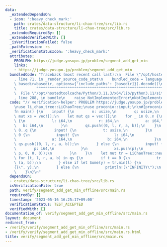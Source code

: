 ```yaml
---
data:
  _extendedDependsOn:
  - icon: ':heavy_check_mark:'
    path: crates/data-structure/li-chao-tree/src/lib.rs
    title: crates/data-structure/li-chao-tree/src/lib.rs
  _extendedRequiredBy: []
  _extendedVerifiedWith: []
  _isVerificationFailed: false
  _pathExtension: rs
  _verificationStatusIcon: ':heavy_check_mark:'
  attributes:
    PROBLEM: https://judge.yosupo.jp/problem/segment_add_get_min
    links:
    - https://judge.yosupo.jp/problem/segment_add_get_min
  bundledCode: "Traceback (most recent call last):\n  File \"/opt/hostedtoolcache/Python/3.11.3/x64/lib/python3.11/site-packages/onlinejudge_verify/documentation/build.py\"\
    , line 71, in _render_source_code_stat\n    bundled_code = language.bundle(stat.path,\
    \ basedir=basedir, options={'include_paths': [basedir]}).decode()\n          \
    \         ^^^^^^^^^^^^^^^^^^^^^^^^^^^^^^^^^^^^^^^^^^^^^^^^^^^^^^^^^^^^^^^^^^^^^^^^^^^^^^^^^\n\
    \  File \"/opt/hostedtoolcache/Python/3.11.3/x64/lib/python3.11/site-packages/onlinejudge_verify/languages/rust.py\"\
    , line 288, in bundle\n    raise NotImplementedError\nNotImplementedError\n"
  code: "// verification-helper: PROBLEM https://judge.yosupo.jp/problem/segment_add_get_min\n\
    \nuse li_chao_tree::LiChaoTree;\nuse proconio::input;\n\n#[proconio::fastout]\n\
    fn main() {\n    input! {\n        n: usize,\n        q: usize,\n    }\n    let\
    \ mut xs = vec![];\n    let mut qs = vec![];\n    for _ in 0..n {\n        input!\
    \ {\n            l: i64,\n            r: i64,\n            a: i64,\n         \
    \   b: i64,\n        }\n        qs.push((0, l, r, a, b));\n    }\n    for _ in\
    \ 0..q {\n        input! {\n            t: usize,\n        }\n        if t ==\
    \ 0 {\n            input! {\n                l: i64,\n                r: i64,\n\
    \                a: i64,\n                b: i64,\n            }\n           \
    \ qs.push((0, l, r, a, b));\n        } else {\n            input! {\n        \
    \        p: i64,\n            }\n            xs.push(p);\n            qs.push((1,\
    \ p, 0, 0, 0));\n        }\n    }\n    let mut tr = LiChaoTree::new(xs);\n   \
    \ for (t, l, r, a, b) in qs {\n        if t == 0 {\n            tr.add_segment(l..r,\
    \ (a, b));\n        } else if let Some(y) = tr.min(l) {\n            println!(\"\
    {}\", y);\n        } else {\n            println!(\"INFINITY\");\n        }\n\
    \    }\n}\n"
  dependsOn:
  - crates/data-structure/li-chao-tree/src/lib.rs
  isVerificationFile: true
  path: verify/segment_add_get_min_offline/src/main.rs
  requiredBy: []
  timestamp: '2023-05-16 16:25:17+09:00'
  verificationStatus: TEST_ACCEPTED
  verifiedWith: []
documentation_of: verify/segment_add_get_min_offline/src/main.rs
layout: document
redirect_from:
- /verify/verify/segment_add_get_min_offline/src/main.rs
- /verify/verify/segment_add_get_min_offline/src/main.rs.html
title: verify/segment_add_get_min_offline/src/main.rs
---
```

